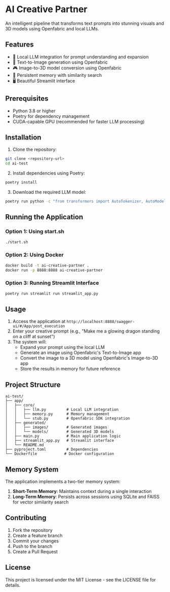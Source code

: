 # AI Creative Partner

An intelligent pipeline that transforms text prompts into stunning visuals and 3D models using Openfabric and local LLMs.

## Features

- 🤖 Local LLM integration for prompt understanding and expansion
- 🎨 Text-to-Image generation using Openfabric
- 🎮 Image-to-3D model conversion using Openfabric
- 💾 Persistent memory with similarity search
- 🖥️ Beautiful Streamlit interface

## Prerequisites

- Python 3.8 or higher
- Poetry for dependency management
- CUDA-capable GPU (recommended for faster LLM processing)

## Installation

1. Clone the repository:
```bash
git clone <repository-url>
cd ai-test
```

2. Install dependencies using Poetry:
```bash
poetry install
```

3. Download the required LLM model:
```bash
poetry run python -c "from transformers import AutoTokenizer, AutoModel; AutoTokenizer.from_pretrained('deepseek-ai/deepseek-coder-6.7b-base'); AutoModel.from_pretrained('deepseek-ai/deepseek-coder-6.7b-base')"
```

## Running the Application

### Option 1: Using start.sh

```bash
./start.sh
```

### Option 2: Using Docker

```bash
docker build -t ai-creative-partner .
docker run -p 8888:8888 ai-creative-partner
```

### Option 3: Running Streamlit Interface

```bash
poetry run streamlit run streamlit_app.py
```

## Usage

1. Access the application at `http://localhost:8888/swagger-ui/#/App/post_execution`
2. Enter your creative prompt (e.g., "Make me a glowing dragon standing on a cliff at sunset")
3. The system will:
   - Expand your prompt using the local LLM
   - Generate an image using Openfabric's Text-to-Image app
   - Convert the image to a 3D model using Openfabric's Image-to-3D app
   - Store the results in memory for future reference

## Project Structure

```
ai-test/
├── app/
│   ├── core/
│   │   ├── llm.py         # Local LLM integration
│   │   ├── memory.py      # Memory management
│   │   └── stub.py        # Openfabric SDK integration
│   ├── generated/
│   │   ├── images/        # Generated images
│   │   └── models/        # Generated 3D models
│   ├── main.py            # Main application logic
│   ├── streamlit_app.py   # Streamlit interface
│   └── README.md
├── pyproject.toml         # Dependencies
└── Dockerfile            # Docker configuration
```

## Memory System

The application implements a two-tier memory system:

1. **Short-Term Memory**: Maintains context during a single interaction
2. **Long-Term Memory**: Persists across sessions using SQLite and FAISS for vector similarity search

## Contributing

1. Fork the repository
2. Create a feature branch
3. Commit your changes
4. Push to the branch
5. Create a Pull Request

## License

This project is licensed under the MIT License - see the LICENSE file for details. 